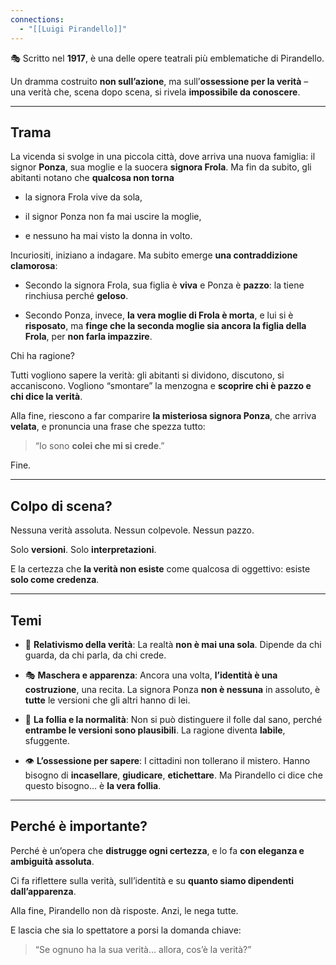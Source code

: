 ```yaml
---
connections:
  - "[[Luigi Pirandello]]"
---
```

🎭 Scritto nel **1917**, è una delle opere teatrali più emblematiche di Pirandello.

Un dramma costruito **non sull’azione**, ma sull’**ossessione per la verità** – una verità che, scena dopo scena, si rivela **impossibile da conoscere**.

---

## **Trama**

La vicenda si svolge in una piccola città, dove arriva una nuova famiglia: il signor **Ponza**, sua moglie e la suocera **signora Frola**. Ma fin da subito, gli abitanti notano che **qualcosa non torna**

- la signora Frola vive da sola,
    
- il signor Ponza non fa mai uscire la moglie,
    
- e nessuno ha mai visto la donna in volto.
  
Incuriositi, iniziano a indagare. Ma subito emerge **una contraddizione clamorosa**:

- Secondo la signora Frola, sua figlia è **viva** e Ponza è **pazzo**: la tiene rinchiusa perché **geloso**.
    
- Secondo Ponza, invece, **la vera moglie di Frola è morta**, e lui si è **risposato**, ma **finge che la seconda moglie sia ancora la figlia della Frola**, per **non farla impazzire**.

Chi ha ragione?

Tutti vogliono sapere la verità: gli abitanti si dividono, discutono, si accaniscono. Vogliono “smontare” la menzogna e **scoprire chi è pazzo e chi dice la verità**.

Alla fine, riescono a far comparire **la misteriosa signora Ponza**, che arriva **velata**, e pronuncia una frase che spezza tutto:

> “Io sono **colei che mi si crede**.”

Fine.

---

## **Colpo di scena?**

Nessuna verità assoluta. Nessun colpevole. Nessun pazzo.

Solo **versioni**. Solo **interpretazioni**.

E la certezza che **la verità non esiste** come qualcosa di oggettivo: esiste **solo come credenza**.

---

## **Temi**

- 🧠 **Relativismo della verità**: La realtà **non è mai una sola**. Dipende da chi guarda, da chi parla, da chi crede.
    
- 🎭 **Maschera e apparenza**: Ancora una volta, **l’identità è una costruzione**, una recita. La signora Ponza **non è nessuna** in assoluto, è **tutte** le versioni che gli altri hanno di lei.
    
- 🤯 **La follia e la normalità**: Non si può distinguere il folle dal sano, perché **entrambe le versioni sono plausibili**. La ragione diventa **labile**, sfuggente.
    
- 👁️ **L’ossessione per sapere**: I cittadini non tollerano il mistero. Hanno bisogno di **incasellare**, **giudicare**, **etichettare**. Ma Pirandello ci dice che questo bisogno… è **la vera follia**.

---

## **Perché è importante?**

Perché è un’opera che **distrugge ogni certezza**, e lo fa **con eleganza e ambiguità assoluta**.

Ci fa riflettere sulla verità, sull’identità e su **quanto siamo dipendenti dall’apparenza**.

Alla fine, Pirandello non dà risposte. Anzi, le nega tutte.

E lascia che sia lo spettatore a porsi la domanda chiave:

> “Se ognuno ha la sua verità… allora, cos’è la verità?”